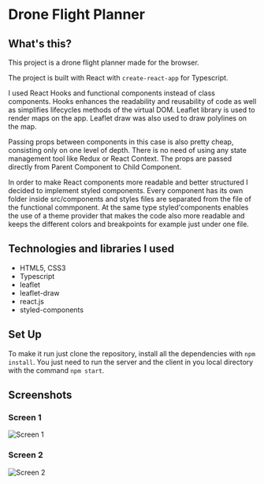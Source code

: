 # Drone Flight Planner

## What's this?

This project is a drone flight planner made for the browser.

The project is built with React with ```create-react-app``` for Typescript.

I used React Hooks and functional components instead of class components. Hooks enhances the readability and reusability of code as well as simplifies lifecycles methods of the virtual DOM. Leaflet library is used to render maps on the app. Leaflet draw was also used to draw polylines on the map.

Passing props between components in this case is also pretty cheap, consisting only on one level of depth. There is no need of using any state management tool like Redux or React Context. The props are passed directly from Parent Component to Child Component.

In order to make React components more readable and better structured I decided to implement styled components. Every component has its own folder inside src/components and styles files are separated from the file of the functional commponent. At the same type styled'components enables the use of a theme provider that makes the code also more readable and keeps the different colors and breakpoints for example just under one file. 

## Technologies and libraries I used

- HTML5, CSS3
- Typescript
- leaflet
- leaflet-draw
- react.js
- styled-components

## Set Up

To make it run just clone the repository, install all the dependencies with ```npm install```. You just need to run the server and the client in you local directory with the command ```npm start```.

## Screenshots

### Screen 1

![Screen 1](https://github.com/l-legren/drone-flight-planner/blob/master/public/screenshot1.jpg)

### Screen 2

![Screen 2](https://github.com/l-legren/drone-flight-planner/blob/master/public/screenshot1.jpg)
